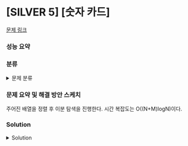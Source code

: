 # [SILVER 5] [숫자 카드]

[문제 링크](https://www.acmicpc.net/problem/10815) 

### 성능 요약

### 분류

<details><summary>문제 분류</summary> 

[분할 정복]

</details>

### 문제 요약 및 해결 방안 스케치

주어진 배열을 정렬 후 이분 탐색을 진행한다. 시간 복잡도는 O((N+M)logN)이다. 

### Solution

<details><summary>Solution</summary> 

[Source Code]

</details>
